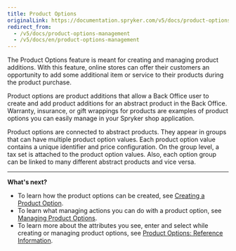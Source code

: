 ```yaml
---
title: Product Options
originalLink: https://documentation.spryker.com/v5/docs/product-options-management
redirect_from:
  - /v5/docs/product-options-management
  - /v5/docs/en/product-options-management
---
```


The Product Options feature is meant for creating and managing product additions. With this feature, online stores can offer their customers an opportunity to add some additional item or service to their products during the product purchase.

Product options are product additions that allow a Back Office user to create and add product additions for an abstract product in the Back Office. Warranty, insurance, or gift wrappings for products are examples of product options you can easily manage in your Spryker shop application.

Product options are connected to abstract products. They appear in groups that can have multiple product option values. Each product option value contains a unique identifier and price configuration. On the group level, a tax set is attached to the product option values. Also, each option group can be linked to many different abstract products and vice versa.
*** 
**What's next?**

* To learn how the product options can be created, see [Creating a Product Option](https://documentation.spryker.com/docs/en/creating-a-product-option).
* To learn what managing actions you can do with a product option, see  [Managing Product Options](https://documentation.spryker.com/docs/en/managing-product-options).
* To learn more about the attributes you see, enter and select while creating or managing product options, see [Product Options: Reference Information](https://documentation.spryker.com/docs/en/product-options-reference-information).

